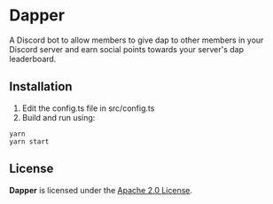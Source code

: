 # Dapper
A Discord bot to allow members to give dap to other members in your Discord server and earn social points towards your server's dap leaderboard.

## Installation
1. Edit the config.ts file in src/config.ts
2. Build and run using:
```
yarn
yarn start
```

## License
**Dapper** is licensed under the [Apache 2.0 License](https://github.com/willuhm-js/dapper/blob/master/LICENSE).

